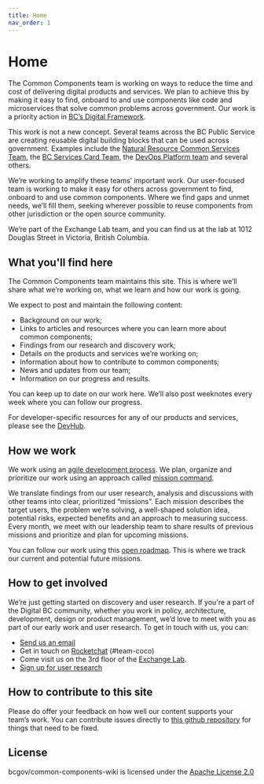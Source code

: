 ```yaml
---
title: Home
nav_order: 1
---
```


# Home

The Common Components team is working on ways to reduce the time and cost of delivering digital products and services. We plan to achieve this by making it easy to find, onboard to and use components like code and microservices that solve common problems across government. Our work is a priority action in [BC’s Digital Framework](https://digital.gov.bc.ca/digital-transformation/).

This work is not a new concept. Several teams across the BC Public Service are creating reusable digital building blocks that can be used across government. Examples include the [Natural Resource Common Services Team](https://bcgov.github.io/common-service-showcase/), the [BC Services Card Team](https://www2.gov.bc.ca/gov/content/governments/government-id/bc-services-card), the [DevOps Platform team](https://developer.gov.bc.ca/Beginner-Guide-to-Developing-on-the-Platform/A-Guide-to-Developing-for-Gov) and several others. 

We’re working to amplify these teams’ important work. Our user-focused team is working to make it easy for others across government to find, onboard to and use common components. Where we find gaps and unmet needs, we’ll fill them, seeking wherever possible to reuse components from other jurisdiction or the open source community.  

We’re part of the Exchange Lab team, and you can find us at the lab at 1012 Douglas Street in Victoria, British Columbia.

## What you'll find here
The Common Components team maintains this site. This is where we’ll share what we’re working on, what we learn and how our work is going. 

We expect to post and maintain the following content:

- Background on our work;
- Links to articles and resources where you can learn more about common components;
- Findings from our research and discovery work;
- Details on the products and services we’re working on;
- Information about how to contribute to common components;
- News and updates from our team;
- Information on our progress and results.

You can keep up to date on our work here. We’ll also post weeknotes every week where you can follow our progress. 

For developer-specific resources for any of our products and services, please see the [DevHub](http://developer.gov.bc.ca/).

## How we work

We work using an [agile development process](https://developer.gov.bc.ca/Agile-Delivery-Process/Agile-Delivery-Process). We plan, organize and prioritize our work using an approach called [mission command](https://hbr.org/2010/11/mission-command-an-organizat). 

We translate findings from our user research, analysis and discussions with other teams into clear, prioritized “missions”. Each mission describes the target users, the problem we’re solving, a well-shaped solution idea, potential risks, expected benefits and an approach to measuring success. Every month, we meet with our leadership team to share results of previous missions and prioritize and plan for upcoming missions. 

You can follow our work using this [open roadmap](https://trello.com/b/vqqXYk3l/common-components-mission-control). This is where we track our current and potential future missions. 

## How to get involved
We’re just getting started on discovery and user research. If you're a part of the Digital BC community, whether you work in policy, architecture, development, design or product management, we’d love to meet with you as part of our early work and user research. To get in touch with us, you can:

- [Send us an email](mailto:jp.fournier@gov.bc.ca)
- Get in touch on [Rocketchat](https://chat.pathfinder.gov.bc.ca/channel/team-coco) (#team-coco) 
- Come visit us on the 3rd floor of the [Exchange Lab](https://goo.gl/maps/RciYVqmG4kjy2e2i8).
- [Sign up for user research](https://t.sidekickopen09.com/s1t/c/5/f18dQhb0S7lM8dDMPbW2n0x6l2B9nMJN7t5XWPfhMynW2z8X545wM03RW56dSXX5RN5MH102?te=W3R5hFj4cm2zwW3W0JwN4hLyJVW3K8K1K4rCV-FW43WgzY3Fbt5SW4fLGf64hKLs32113&si=8000000002069973&pi=d7115059-f128-4bb1-fc3c-1d0568bb793d)

## How to contribute to this site

Please do offer your feedback on how well our content supports your team’s work. You can contribute issues directly to [this github repository](https://github.com/bcgov/common-components-wiki) for things that need to be fixed.

## License

bcgov/common-components-wiki is licensed under the [Apache License 2.0](https://www.apache.org/licenses/LICENSE-2.0)


